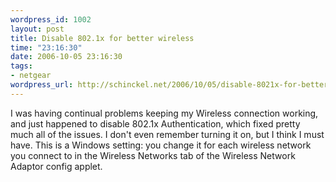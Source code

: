 ```yaml
--- 
wordpress_id: 1002
layout: post
title: Disable 802.1x for better wireless
time: "23:16:30"
date: 2006-10-05 23:16:30
tags: 
- netgear
wordpress_url: http://schinckel.net/2006/10/05/disable-8021x-for-better-wireless/
---
```

I was having continual problems keeping my Wireless connection working, and just happened to disable 802.1x Authentication, which fixed pretty much all of the issues. I don't even remember turning it on, but I think I must have. This is a Windows setting: you change it for each wireless network you connect to in the Wireless Networks tab of the Wireless Network Adaptor config applet. 
